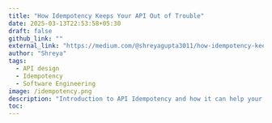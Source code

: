 ```yaml
---
title: "How Idempotency Keeps Your API Out of Trouble"
date: 2025-03-13T22:53:58+05:30
draft: false
github_link: ""
external_link: "https://medium.com/@shreyagupta3011/how-idempotency-keeps-your-api-out-of-trouble-7f7848188d39"
author: "Shreya"
tags:
  - API design
  - Idempotency
  - Software Engineering
image: /idempotency.png
description: "Introduction to API Idempotency and how it can help your API architecture."
toc: 
---
```

